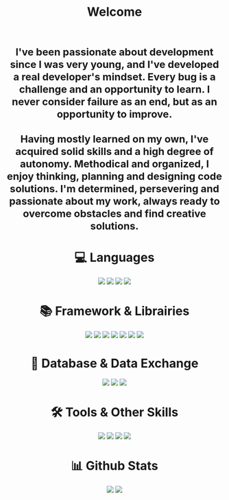 <h1 align="center">Welcome<br><br>

<sub>I've been passionate about development since I was very young, and I've developed a real developer's mindset. Every bug is a challenge and an opportunity to learn. I never consider failure as an end, but as an opportunity to improve. <br><br>Having mostly learned on my own, I've acquired solid skills and a high degree of autonomy. Methodical and organized, I enjoy thinking, planning and designing code solutions. I'm determined, persevering and passionate about my work, always ready to overcome obstacles and find creative solutions. </sub>

<h1 align="center">💻 Languages</h1>

<p align="center">
 <img src="https://img.shields.io/badge/PHP-777BB4?style=for-the-badge&logo=php&logoColor=white">
 <img src="https://img.shields.io/badge/JavaScript-323330?style=for-the-badge&logo=javascript&logoColor=F7DF1E">
  <img src=https://img.shields.io/badge/HTML5-E34F26?style=for-the-badge&logo=html5&logoColor=white>
 <img src=https://img.shields.io/badge/CSS3-1572B6?style=for-the-badge&logo=css3&logoColor=white>
</p>

<h1 align="center">📚 Framework & Librairies</h1>

<p align="center">
  <img src="https://img.shields.io/badge/react-%2320232a.svg?style=for-the-badge&logo=react&logoColor=%2361DAFB"/>
<img src="https://img.shields.io/badge/Node.js-43853D?style=for-the-badge&logo=node.js&logoColor=white">
  <img src="https://img.shields.io/badge/tailwindcss-%2338B2AC.svg?style=for-the-badge&logo=tailwind-css&logoColor=white"/>
<img src="https://img.shields.io/badge/Three.js-000000?style=for-the-badge&logo=three.js&logoColor=white">
  <img src="https://img.shields.io/badge/Bootstrap-563D7C?style=for-the-badge&logo=bootstrap&logoColor=white"/>
  <img src="https://img.shields.io/badge/jQuery-0769AD?style=for-the-badge&logo=jquery&logoColor=white"/>
<img src="https://img.shields.io/badge/Sass-CC6699?style=for-the-badge&logo=sass&logoColor=white">
</p>

<h1 align="center">💾 Database & Data Exchange</h1>

<p align="center">
  <img src="https://img.shields.io/badge/MySQL-005C84?style=for-the-badge&logo=mysql&logoColor=white"/>
  <img src="https://img.shields.io/badge/JSON-000000.svg?style=for-the-badge&logo=JSON&logoColor=white "/>
  <img src="https://img.shields.io/badge/YAML-CB171E.svg?style=for-the-badge&logo=YAML&logoColor=white"/>
</p>

<h1 align="center">🛠️ Tools & Other Skills</h1>

<p align="center">
  <img src="https://img.shields.io/badge/Shell-5391FE?style=for-the-badge&logo=gnu-bash&logoColor=white">
  <img src="https://img.shields.io/badge/Git-F05032?style=for-the-badge&logo=git&logoColor=white">
<img src="https://img.shields.io/badge/Adobe%20Photoshop-31A8FF?style=for-the-badge&logo=Adobe%20Photoshop&logoColor=white">
<img src="https://img.shields.io/badge/Canva-%2300C4CC?style=for-the-badge&logo=Canva&logoColor=white">
</p>

<h1 align="center">📊 Github Stats</h1>

<p align="center">
  <img src="https://github-readme-stats.vercel.app/api?username=Alias-Code&show_icons=true&theme=radical&line_height=27">
  <img src="https://github-readme-stats.vercel.app/api/top-langs/?username=Alias-Code&hide=css&theme=radical">
</p>
